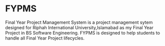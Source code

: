 # FYPMS
Final Year Project Management System is a project management sytem designed for Riphah International University,Islamabad as my Final Year Project in BS Software Engineering.
FYPMS is designed to help students to handle all Final Year Project lifecycles.

